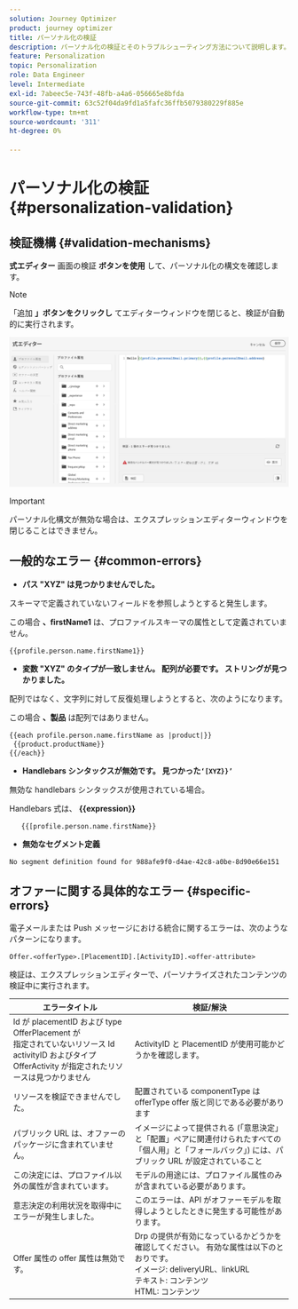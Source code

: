 ```yaml
---
solution: Journey Optimizer
product: journey optimizer
title: パーソナル化の検証
description: パーソナル化の検証とそのトラブルシューティング方法について説明します。
feature: Personalization
topic: Personalization
role: Data Engineer
level: Intermediate
exl-id: 7abeec5e-743f-48fb-a4a6-056665e8bfda
source-git-commit: 63c52f04da9fd1a5fafc36ffb5079380229f885e
workflow-type: tm+mt
source-wordcount: '311'
ht-degree: 0%

---
```


# パーソナル化の検証 {#personalization-validation}

## 検証機構 {#validation-mechanisms}

**式エディター** 画面の検証 **ボタンを使用** して、パーソナル化の構文を確認します。

>[!NOTE]
> 「追加 **」ボタンをクリックし** てエディターウィンドウを閉じると、検証が自動的に実行されます。

![](assets/perso_validation1.png)

>[!IMPORTANT]
> パーソナル化構文が無効な場合は、エクスプレッションエディターウィンドウを閉じることはできません。

## 一般的なエラー {#common-errors}

* **パス &quot;XYZ&quot; は見つかりませんでした。**

スキーマで定義されていないフィールドを参照しようとすると発生します。

この場合 **、firstName1** は、プロファイルスキーマの属性として定義されていません。

```
{{profile.person.name.firstName1}}
```

* **変数 &quot;XYZ&quot; のタイプが一致しません。 配列が必要です。 ストリングが見つかりました。**

配列ではなく、文字列に対して反復処理しようとすると、次のようになります。

この場合 **、製品** は配列ではありません。

```
{{each profile.person.name.firstName as |product|}}
 {{product.productName}}
{{/each}}
```

* **Handlebars シンタックスが無効です。 見つかった`‘[XYZ}}’`**

無効な handlebars シンタックスが使用されている場合。

Handlebars 式は、 **{{expression}}**

```
   {{[profile.person.name.firstName}}
```

* **無効なセグメント定義**

```
No segment definition found for 988afe9f0-d4ae-42c8-a0be-8d90e66e151
```

## オファーに関する具体的なエラー {#specific-errors}

電子メールまたは Push メッセージにおける統合に関するエラーは、次のようなパターンになります。

```
Offer.<offerType>.[PlacementID].[ActivityID].<offer-attribute>
```

検証は、エクスプレッションエディターで、パーソナライズされたコンテンツの検証中に実行されます。

<table> 
 <thead> 
  <tr> 
   <th> エラータイトル<br /> </th> 
   <th> 検証/解決 <br /> </th> 
  </tr> 
 </thead> 
 <tbody> 
  <tr> 
   <td>Id が placementID および type OfferPlacement が <br/> 指定されていないリソース
Id activityID およびタイプ OfferActivity が指定されたリソースは見つかりません<br/></td> 
   <td>ActivityID と PlacementID が使用可能かどうかを確認します。</td> 
  </tr> 
   <tr> 
   <td>リソースを検証できませんでした。</td> 
   <td>配置されている componentType は offerType offer 版と同じである必要があります</td> 
  </tr> 
   <tr> 
   <td>パブリック URL は、オファーのパッケージに含まれていません。</td> 
   <td>イメージによって提供される (「意思決定」と「配置」ペアに関連付けられたすべての「個人用」と「フォールバック」) には、パブリック URL が設定されていること</td> 
  </tr> 
  <tr> 
   <td>この決定には、プロファイル以外の属性が含まれています。</td> 
   <td>モデルの用途には、プロファイル属性のみが含まれている必要があります。</td> 
  </tr> 
  <tr> 
   <td>意志決定の利用状況を取得中にエラーが発生しました。</td> 
   <td>このエラーは、API がオファーモデルを取得しようとしたときに発生する可能性があります。</td> 
  </tr>
  <tr> 
   <td>Offer 属性の offer 属性は無効です。</td> 
   <td>Drp の提供が有効になっているかどうかを確認してください。 有効な属性は以下のとおりです。 <br/>
イメージ: deliveryURL、linkURL <br/>
テキスト: コンテンツ <br/>
HTML: コンテンツ<br/></td> 
  </tr> 
 </tbody> 
</table>
